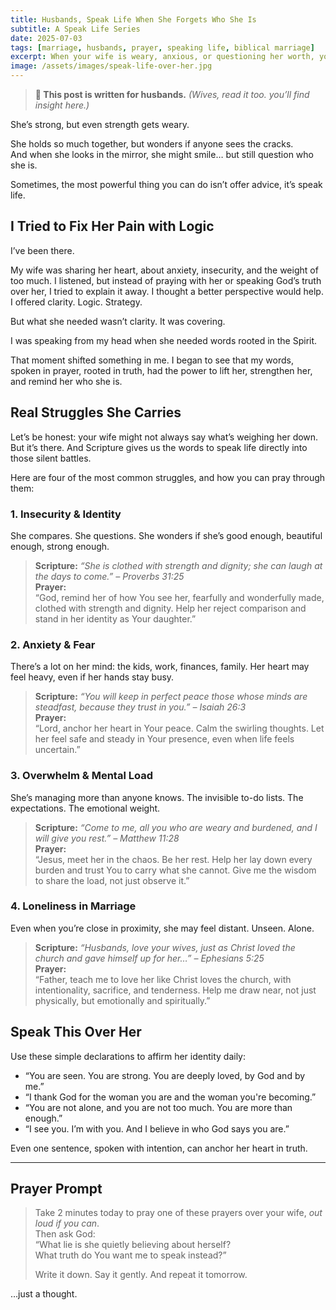 ```yaml
---
title: Husbands, Speak Life When She Forgets Who She Is
subtitle: A Speak Life Series
date: 2025-07-03
tags: [marriage, husbands, prayer, speaking life, biblical marriage]
excerpt: When your wife is weary, anxious, or questioning her worth, you have the authority to speak life and truth over her. Here's how to pray for her and affirm who God says she is.
image: /assets/images/speak-life-over-her.jpg
---
```


> **👤 This post is written for husbands.** *(Wives, read it too. you’ll find insight here.)*

She’s strong, but even strength gets weary.  

She holds so much together, but wonders if anyone sees the cracks.  
And when she looks in the mirror, she might smile… but still question who she is. 

Sometimes, the most powerful thing you can do isn’t offer advice, it’s speak life.

## I Tried to Fix Her Pain with Logic

I’ve been there.  

My wife was sharing her heart, about anxiety, insecurity, and the weight of too much. I listened, but instead of praying with her or speaking God’s truth over her, I tried to explain it away. I thought a better perspective would help. I offered clarity. Logic. Strategy.

But what she needed wasn’t clarity. It was covering.  

I was speaking from my head when she needed words rooted in the Spirit.

That moment shifted something in me. I began to see that my words, spoken in prayer, rooted in truth, had the power to lift her, strengthen her, and remind her who she is.

## Real Struggles She Carries

Let’s be honest: your wife might not always say what’s weighing her down. But it’s there. And Scripture gives us the words to speak life directly into those silent battles.

Here are four of the most common struggles, and how you can pray through them:

### 1. **Insecurity & Identity**
She compares. She questions. She wonders if she’s good enough, beautiful enough, strong enough.

> **Scripture:** *“She is clothed with strength and dignity; she can laugh at the days to come.” – Proverbs 31:25*  
> **Prayer:**  
> “God, remind her of how You see her, fearfully and wonderfully made, clothed with strength and dignity. Help her reject comparison and stand in her identity as Your daughter.”

### 2. **Anxiety & Fear**
There’s a lot on her mind: the kids, work, finances, family. Her heart may feel heavy, even if her hands stay busy.

> **Scripture:** *“You will keep in perfect peace those whose minds are steadfast, because they trust in you.” – Isaiah 26:3*  
> **Prayer:**  
> “Lord, anchor her heart in Your peace. Calm the swirling thoughts. Let her feel safe and steady in Your presence, even when life feels uncertain.”

### 3. **Overwhelm & Mental Load**
She’s managing more than anyone knows. The invisible to-do lists. The expectations. The emotional weight.

> **Scripture:** *“Come to me, all you who are weary and burdened, and I will give you rest.” – Matthew 11:28*  
> **Prayer:**  
> “Jesus, meet her in the chaos. Be her rest. Help her lay down every burden and trust You to carry what she cannot. Give me the wisdom to share the load, not just observe it.”

### 4. **Loneliness in Marriage**
Even when you’re close in proximity, she may feel distant. Unseen. Alone.

> **Scripture:** *“Husbands, love your wives, just as Christ loved the church and gave himself up for her…” – Ephesians 5:25*  
> **Prayer:**  
> “Father, teach me to love her like Christ loves the church, with intentionality, sacrifice, and tenderness. Help me draw near, not just physically, but emotionally and spiritually.”

## Speak This Over Her

Use these simple declarations to affirm her identity daily:

- “You are seen. You are strong. You are deeply loved, by God and by me.”
- “I thank God for the woman you are and the woman you're becoming.”
- “You are not alone, and you are not too much. You are more than enough.”
- “I see you. I’m with you. And I believe in who God says you are.”

Even one sentence, spoken with intention, can anchor her heart in truth.

---

## Prayer Prompt

> Take 2 minutes today to pray one of these prayers over your wife, *out loud if you can*.  
> Then ask God:  
> “What lie is she quietly believing about herself?  
> What truth do You want me to speak instead?”  
>  
> Write it down. Say it gently. And repeat it tomorrow.

…just a thought.